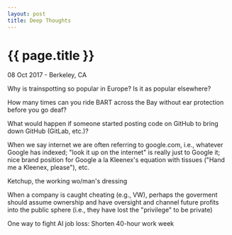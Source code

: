```yaml
---
layout: post
title: Deep Thoughts
---
```


{{ page.title }}
================

<p class="meta">08 Oct 2017 - Berkeley, CA</p>

Why is trainspotting so popular in Europe? Is it as popular elsewhere?

How many times can you ride BART across the Bay without ear protection before you go deaf?

What would happen if someone started posting code on GitHub to bring down GitHub (GitLab, etc.)?

When we say internet we are often referring to google.com, i.e., whatever Google has indexed; "look it up on the internet" is really just to Google it; nice brand position for Google a la Kleenex's equation with tissues ("Hand me a Kleenex, please"), etc.

Ketchup, the working wo/man's dressing

When a company is caught cheating (e.g., VW), perhaps the goverment should assume ownership and have oversight and channel future profits into the public sphere (i.e., they have lost the "privilege" to be private)

One way to fight AI job loss: Shorten 40-hour work week